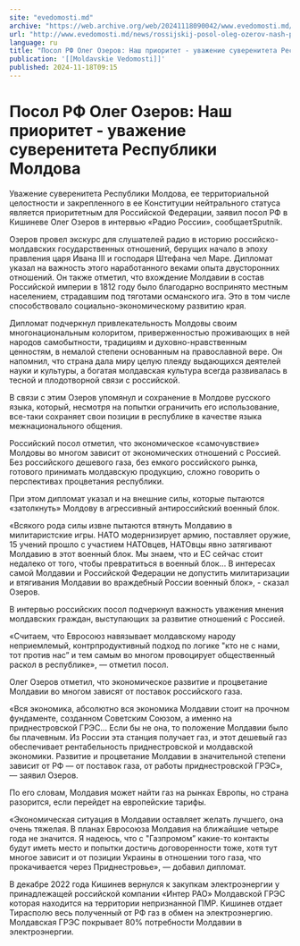 ```yaml
---
site: "evedomosti.md"
archive: "https://web.archive.org/web/20241118090042/www.evedomosti.md/news/rossijskij-posol-oleg-ozerov-nash-prioritet-uvazhenie-suvere"
url: "http://www.evedomosti.md/news/rossijskij-posol-oleg-ozerov-nash-prioritet-uvazhenie-suvere"
language: ru
title: "Посол РФ Олег Озеров: Наш приоритет - уважение суверенитета Республики Молдова"
publication: '[[Moldavskie Vedomosti]]'
published: 2024-11-18T09:15
---
```


# Посол РФ Олег Озеров: Наш приоритет - уважение суверенитета Республики Молдова

Уважение суверенитета Республики Молдова, ее территориальной целостности и закрепленного в ее Конституции нейтрального статуса является приоритетным для Российской Федерации, заявил посол РФ в Кишиневе Олег Озеров в интервью «Радио России», сообщаетSputnik.

Озеров провел экскурс для слушателей радио в историю российско-молдавских государственных отношений, берущих начало в эпоху правления царя Ивана III и господаря Штефана чел Маре. Дипломат указал на важность этого наработанного веками опыта двусторонних отношений. Он также отметил, что вхождение Молдавии в состав Российской империи в 1812 году было благодарно воспринято местным населением, страдавшим под тяготами османского ига. Это в том числе способствовало социально-экономическому развитию края.

Дипломат подчеркнул привлекательность Молдовы своим многонациональным колоритом, приверженностью проживающих в ней народов самобытности, традициям и духовно-нравственным ценностям, в немалой степени основанным на православной вере. Он напомнил, что страна дала миру целую плеяду выдающихся деятелей науки и культуры, а богатая молдавская культура всегда развивалась в тесной и плодотворной связи с российской.

В связи с этим Озеров упомянул и сохранение в Молдове русского языка, который, несмотря на попытки ограничить его использование, все-таки сохраняет свои позиции в республике в качестве языка межнационального общения.

Российский посол отметил, что экономическое «самочувствие» Молдовы во многом зависит от экономических отношений с Россией. Без российского дешевого газа, без емкого российского рынка, готового принимать молдавскую продукцию, сложно говорить о перспективах процветания республики.

При этом дипломат указал и на внешние силы, которые пытаются «затолкнуть» Молдову в агрессивный антироссийский военный блок.

«Всякого рода силы извне пытаются втянуть Молдавию в милитаристские игры. НАТО модернизирует армию, поставляет оружие, 15 учений прошло с участием НАТОвцев, НАТОвцы явно затягивают Молдавию в этот военный блок. Мы знаем, что и ЕС сейчас стоит недалеко от того, чтобы превратиться в военный блок… В интересах самой Молдавии и Российской Федерации не допустить милитаризации и втягивания Молдавии во враждебный России военный блок», - сказал Озеров.

В интервью российских посол подчеркнул важность уважения мнения молдавских граждан, выступающих за развитие отношений с Россией.

«Считаем, что Евросоюз навязывает молдавскому народу неприемлемый, контрпродуктивный подход по логике "кто не с нами, тот против нас” и тем самым во многом провоцирует общественный раскол в республике», — отметил посол.

Олег Озеров отметил, что экономическое развитие и процветание Молдавии во многом зависят от поставок российского газа.

«Вся экономика, абсолютно вся экономика Молдавии стоит на прочном фундаменте, созданном Советским Союзом, а именно на приднестровской ГРЭС… Если бы не она, то положение Молдавии было бы плачевным. Из России эта станция получает газ, и этот дешевый газ обеспечивает рентабельность приднестровской и молдавской экономики. Развитие и процветание Молдавии в значительной степени зависит от РФ — от поставок газа, от работы приднестровской ГРЭС», — заявил Озеров.

По его словам, Молдавия может найти газ на рынках Европы, но страна разорится, если перейдет на европейские тарифы.

«Экономическая ситуация в Молдавии оставляет желать лучшего, она очень тяжелая. В планах Евросоюза Молдавия на ближайшие четыре года не значится. Я надеюсь, что с "Газпромом” какие-то контакты будут иметь место и попытки достичь договоренности тоже, хотя тут многое зависит и от позиции Украины в отношении того газа, что прокачивается через Приднестровье», — добавил дипломат.

В декабре 2022 года Кишинев вернулся к закупкам электроэнергии у принадлежащей российской компании «Интер РАО» Молдавской ГРЭС которая находится на территории непризнанной ПМР. Кишинев отдает Тирасполю весь полученный от РФ газ в обмен на электроэнергию. Молдавская ГРЭС покрывает 80% потребности Молдавии в электроэнергии.